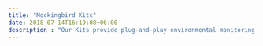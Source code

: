 ```yaml
---
title: "Mockingbird Kits"
date: 2018-07-14T16:19:08+06:00
description : "Our Kits provide plug-and-play environmental monitoring for your office, shop, factory, or venue, giving you real-time insights in to the way in which your customers are interacting with their surroundings."
---
```


